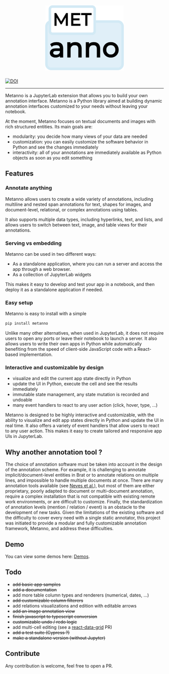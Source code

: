 <h1 align="center">
  <img alt="Metanno" width="250" src="https://raw.githubusercontent.com/percevalw/metanno/main/docs/assets/images/logo.png" />
</h1>

[![DOI](https://zenodo.org/badge/244972164.svg)](https://zenodo.org/doi/10.5281/zenodo.10689826)

--------------------------------------------------------------------------------

Metanno is a JupyterLab extension that allows you to build your own annotation interface. Metanno is a Python library aimed at building dynamic annotation interfaces customized to your needs without leaving your notebook.

At the moment, Metanno focuses on textual documents and images with rich structured entities.
Its main goals are:

- modularity: you decide how many views of your data are needed
- customization: you can easily customize the software behavior in Python and see the changes immediately
- interactivity: all of your annotations are immediately available as Python objects as soon as you edit something

## Features

### Annotate anything

Metanno allows users to create a wide variety of annotations,
including multiline and nested span annotations for text, shapes for images, and document-level, relational, or complex annotations using tables.

It also supports multiple data types, including hyperlinks, text, and lists, and
allows users to switch between text, image, and table views for their annotations.

### Serving vs embedding

Metanno can be used in two different ways:

- As a standalone application, where you can run a server and access the app through a web browser.
- As a collection of JupyterLab widgets

This makes it easy to develop and test your app in a notebook, and then deploy it as a standalone application if needed.

### Easy setup

Metanno is easy to install with a simple

```bash { data-md-color-scheme="slate" }
pip install metanno
```

Unlike many other alternatives, when used in JupyterLab, it does not require users to open any ports
or leave their notebook to launch a server. It also allows users to write
their own apps in Python while automatically benefiting from the speed of client-side JavaScript code with a React-based implementation.

### Interactive and customizable by design

- visualize and edit the current app state directly in Python
- update the UI in Python, execute the cell and see the results immediately
- immutable state management, any state mutation is recorded and undoable
- many event handlers to react to any user action (click, hover, type, ...)

Metanno is designed to be highly interactive and customizable, with the ability
to visualize and edit app states directly in Python and update the UI in real
time. It also offers a variety of event handlers that allow users to react to
any user action. This makes it easy to create tailored and responsive app UIs
in JupyterLab.

## Why another annotation tool ?

The choice of annotation software must be taken into account in the design of the
annotation scheme. For example, it is challenging to annotate implicit/document-level
entities in Brat or to annotate relations on multiple lines, and impossible to handle
multiple documents at once. There are many annotation tools available
(see [Neves et al.](https://pubmed.ncbi.nlm.nih.gov/31838514/)), but most of them
are either proprietary, poorly adapted to document or multi-document annotation, require
a complex installation that is not compatible with existing remote work environments,
or are difficult to customize. Finally, the standardization of annotation levels
(mention / relation / event) is an obstacle to the development of new tasks. Given the
limitations of the existing software and the difficulty to cover every need with a
single static annotator, this project was initiated to provide a modular and fully
customizable annotation framework, Metanno, and address these difficulties.

## Demo

You can view some demos here: [Demos](https://percevalw.github.io/metanno/main/demos).

## Todo

- ~~add basic app samples~~
- ~~add a documentation~~
- add more table column types and renderers (numerical, dates, ...)
- ~~add customizable column filterers~~
- add relations visualizations and edition with editable arrows
- ~~add an image annotation view~~
- ~~finish javascript to typescript conversion~~
- ~~customizable undo / redo logic~~
- add multi-cell editing (see a [react-data-grid](https://github.com/adazzle/react-data-grid) PR)
- ~~add a test suite (Cypress ?)~~
- ~~make a standalone version (without Jupyter)~~

## Contribute

Any contribution is welcome, feel free to open a PR.
